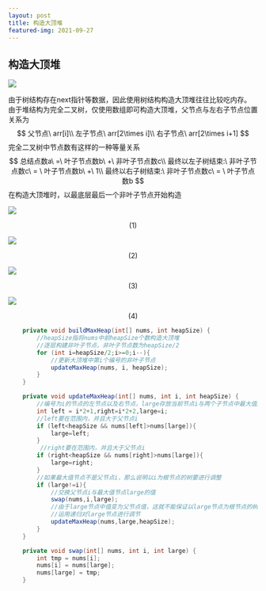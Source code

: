 ```yaml
---
layout: post
title: 构造大顶堆
featured-img: 2021-09-27
---
```




## 构造大顶堆

![](https://gitee.com/wecouldwin/blog-imag/raw/master/img/20210927221609.png)

由于树结构存在next指针等数据，因此使用树结构构造大顶堆往往比较吃内存。由于堆结构为完全二叉树，仅使用数组即可构造大顶堆，父节点与左右子节点位置关系为
$$
父节点\ arr[i]\\
左子节点\ arr[2\times i]\\
右子节点\ arr[2\times i+1]
$$
完全二叉树中节点数有这样的一种等量关系
$$
总结点数a\ =\ 叶子节点数b\ +\ 非叶子节点数c\\
最终以左子树结束:\ 非叶子节点数c\ = \ 叶子节点数b\ +\ 1\\
最终以右子树结束:\ 非叶子节点数c\ = \ 叶子节点数b
$$
在构造大顶堆时，以最底层最后一个非叶子节点开始构造

![](https://gitee.com/wecouldwin/blog-imag/raw/master/img/20210927222825.png)

<center>(1)</center>

![](https://gitee.com/wecouldwin/blog-imag/raw/master/img/20210927223054.png)

<center>(2)</center>

![](https://gitee.com/wecouldwin/blog-imag/raw/master/img/20210927223150.png)

<center>(3)</center>

![](https://gitee.com/wecouldwin/blog-imag/raw/master/img/20210927223256.png)

<center>(4)</center>



```java
    private void buildMaxHeap(int[] nums, int heapSize) {
        //heapSize指将nums中前heapSize个数构造大顶堆
        //逐层构建非叶子节点，非叶子节点数为heapSize/2
        for (int i=heapSize/2;i>=0;i--){
            //更新大顶堆中第i个编号的非叶子节点
            updateMaxHeap(nums, i, heapSize);
        }
    }

    private void updateMaxHeap(int[] nums, int i, int heapSize) {
        //编号为i的节点的左节点以及右节点，large存放当前节点i与两个子节点中最大值所在的节点编号
        int left = i*2+1,right=i*2+2,large=i;
        //left要在范围内，并且大于父节点i
        if (left<heapSize && nums[left]>nums[large]){
            large=left;
        }
         //right要在范围内，并且大于父节点i
        if (right<heapSize && nums[right]>nums[large]){
            large=right;
        }
        //如果最大值节点不是父节点i，那么说明以i为根节点的树要进行调整
        if (large!=i){
            //交换父节点i与最大值节点large的值
            swap(nums,i,large);
            //由于large节点中值变为父节点值，这就不能保证以large节点为根节点的树满足大顶堆要求
            //运用递归对large节点进行调节
            updateMaxHeap(nums,large,heapSize);
        }
    }

    private void swap(int[] nums, int i, int large) {
        int tmp = nums[i];
        nums[i] = nums[large];
        nums[large] = tmp;
    }
```

